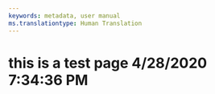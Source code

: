 ```yaml
---
keywords: metadata, user manual
ms.translationtype: Human Translation
---
```

# this is a test page 4/28/2020 7:34:36 PM